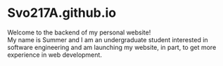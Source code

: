 # Svo217A.github.io 
Welcome to the backend of my personal website!  
My name is Summer and I am an undergraduate student interested in software engineering and am launching my website, in part, to get more experience in web development. 
